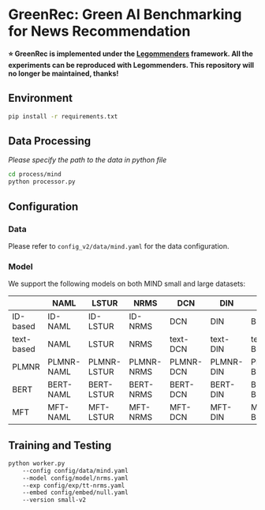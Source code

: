 # GreenRec: Green AI Benchmarking for News Recommendation

**⭐ GreenRec is implemented under the [Legommenders](https://github.com/Jyonn/Legommenders) framework. All the experiments can be reproduced with Legommenders. This repository will no longer be maintained, thanks!**

## Environment

```bash
pip install -r requirements.txt
```

## Data Processing

_Please specify the path to the data in python file_

```bash
cd process/mind
python processor.py
```

## Configuration

### Data

Please refer to `config_v2/data/mind.yaml` for the data configuration.

### Model

We support the following models on both MIND small and large datasets:

|            | NAML       | LSTUR       | NRMS       | DCN       | DIN       | BST       |
|------------|------------|-------------|------------|-----------|-----------|-----------|
| ID-based   | ID-NAML    | ID-LSTUR    | ID-NRMS    | DCN       | DIN       | BST       |
| text-based | NAML       | LSTUR       | NRMS       | text-DCN  | text-DIN  | text-BST  |
| PLMNR      | PLMNR-NAML | PLMNR-LSTUR | PLMNR-NRMS | PLMNR-DCN | PLMNR-DIN | PLMNR-BST |
| BERT       | BERT-NAML  | BERT-LSTUR  | BERT-NRMS  | BERT-DCN  | BERT-DIN  | BERT-BST  |
| MFT        | MFT-NAML   | MFT-LSTUR   | MFT-NRMS   | MFT-DCN   | MFT-DIN   | MFT-BST   |

## Training and Testing

```bash
python worker.py 
    --config config/data/mind.yaml 
    --model config/model/nrms.yaml 
    --exp config/exp/tt-nrms.yaml
    --embed config/embed/null.yaml
    --version small-v2 
```

